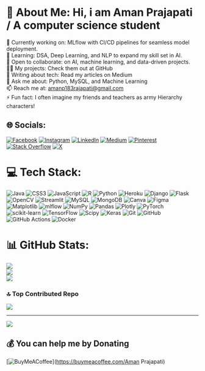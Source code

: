 # 💫 About Me: Hi, i am Aman Prajapati / A computer science student
🔭 Currently working on: MLflow with CI/CD pipelines for seamless model deployment.<br>🌱 Learning: DSA, Deep Learning, and NLP to expand my skill set in AI.<br>👯 Open to collaborate: on AI, machine learning, and data-driven projects.<br>👨‍💻 My projects: Check them out at GitHub<br>📝 Writing about tech: Read my articles on Medium<br>💬 Ask me about: Python, MySQL, and Machine Learning<br>📫 Reach me at: amanp183rajapati@gmail.com<br>⚡ Fun fact: I often imagine my friends and teachers as army Hierarchy  characters!


## 🌐 Socials:
[![Facebook](https://img.shields.io/badge/Facebook-%231877F2.svg?logo=Facebook&logoColor=white)](https://facebook.com/Amanprajapati) [![Instagram](https://img.shields.io/badge/Instagram-%23E4405F.svg?logo=Instagram&logoColor=white)](https://instagram.com/aman_at_3am) [![LinkedIn](https://img.shields.io/badge/LinkedIn-%230077B5.svg?logo=linkedin&logoColor=white)](https://linkedin.com/in/amanprajapati) [![Medium](https://img.shields.io/badge/Medium-12100E?logo=medium&logoColor=white)](https://medium.com/@Amanprajapati) [![Pinterest](https://img.shields.io/badge/Pinterest-%23E60023.svg?logo=Pinterest&logoColor=white)](https://pinterest.com/amankumhar2025) [![Stack Overflow](https://img.shields.io/badge/-Stackoverflow-FE7A16?logo=stack-overflow&logoColor=white)](https://stackoverflow.com/users/22706642) [![X](https://img.shields.io/badge/X-black.svg?logo=X&logoColor=white)](https://x.com/Aman_at3am) 

# 💻 Tech Stack:
![Java](https://img.shields.io/badge/java-%23ED8B00.svg?style=plastic&logo=openjdk&logoColor=white) ![CSS3](https://img.shields.io/badge/css3-%231572B6.svg?style=plastic&logo=css3&logoColor=white) ![JavaScript](https://img.shields.io/badge/javascript-%23323330.svg?style=plastic&logo=javascript&logoColor=%23F7DF1E) ![R](https://img.shields.io/badge/r-%23276DC3.svg?style=plastic&logo=r&logoColor=white) ![Python](https://img.shields.io/badge/python-3670A0?style=plastic&logo=python&logoColor=ffdd54) ![Heroku](https://img.shields.io/badge/heroku-%23430098.svg?style=plastic&logo=heroku&logoColor=white) ![Django](https://img.shields.io/badge/django-%23092E20.svg?style=plastic&logo=django&logoColor=white) ![Flask](https://img.shields.io/badge/flask-%23000.svg?style=plastic&logo=flask&logoColor=white) ![OpenCV](https://img.shields.io/badge/opencv-%23white.svg?style=plastic&logo=opencv&logoColor=white) ![Streamlit](https://img.shields.io/badge/Streamlit-%23FE4B4B.svg?style=plastic&logo=streamlit&logoColor=white) ![MySQL](https://img.shields.io/badge/mysql-4479A1.svg?style=plastic&logo=mysql&logoColor=white) ![MongoDB](https://img.shields.io/badge/MongoDB-%234ea94b.svg?style=plastic&logo=mongodb&logoColor=white) ![Canva](https://img.shields.io/badge/Canva-%2300C4CC.svg?style=plastic&logo=Canva&logoColor=white) ![Figma](https://img.shields.io/badge/figma-%23F24E1E.svg?style=plastic&logo=figma&logoColor=white) ![Matplotlib](https://img.shields.io/badge/Matplotlib-%23ffffff.svg?style=plastic&logo=Matplotlib&logoColor=black) ![mlflow](https://img.shields.io/badge/mlflow-%23d9ead3.svg?style=plastic&logo=numpy&logoColor=blue) ![NumPy](https://img.shields.io/badge/numpy-%23013243.svg?style=plastic&logo=numpy&logoColor=white) ![Pandas](https://img.shields.io/badge/pandas-%23150458.svg?style=plastic&logo=pandas&logoColor=white) ![Plotly](https://img.shields.io/badge/Plotly-%233F4F75.svg?style=plastic&logo=plotly&logoColor=white) ![PyTorch](https://img.shields.io/badge/PyTorch-%23EE4C2C.svg?style=plastic&logo=PyTorch&logoColor=white) ![scikit-learn](https://img.shields.io/badge/scikit--learn-%23F7931E.svg?style=plastic&logo=scikit-learn&logoColor=white) ![TensorFlow](https://img.shields.io/badge/TensorFlow-%23FF6F00.svg?style=plastic&logo=TensorFlow&logoColor=white) ![Scipy](https://img.shields.io/badge/SciPy-%230C55A5.svg?style=plastic&logo=scipy&logoColor=%white) ![Keras](https://img.shields.io/badge/Keras-%23D00000.svg?style=plastic&logo=Keras&logoColor=white) ![Git](https://img.shields.io/badge/git-%23F05033.svg?style=plastic&logo=git&logoColor=white) ![GitHub](https://img.shields.io/badge/github-%23121011.svg?style=plastic&logo=github&logoColor=white) ![GitHub Actions](https://img.shields.io/badge/github%20actions-%232671E5.svg?style=plastic&logo=githubactions&logoColor=white) ![Docker](https://img.shields.io/badge/docker-%230db7ed.svg?style=plastic&logo=docker&logoColor=white)
# 📊 GitHub Stats:
![](https://github-readme-stats.vercel.app/api?username=amanprajapati2337&theme=transparent&hide_border=false&include_all_commits=true&count_private=true)<br/>
![](https://github-readme-streak-stats.herokuapp.com/?user=amanprajapati2337&theme=transparent&hide_border=false)<br/>
![](https://github-readme-stats.vercel.app/api/top-langs/?username=amanprajapati2337&theme=transparent&hide_border=false&include_all_commits=true&count_private=true&layout=compact)

### 🔝 Top Contributed Repo
![](https://github-contributor-stats.vercel.app/api?username=amanprajapati2337&limit=5&theme=dark&combine_all_yearly_contributions=true)

---
[![](https://visitcount.itsvg.in/api?id=amanprajapati2337&icon=1&color=0)](https://visitcount.itsvg.in)

  ## 💰 You can help me by Donating
  [![BuyMeACoffee](https://img.shields.io/badge/Buy%20Me%20a%20Coffee-ffdd00?style=for-the-badge&logo=buy-me-a-coffee&logoColor=black)](https://buymeacoffee.com/Aman Prajapati) 

  
<!-- Proudly created with GPRM ( https://gprm.itsvg.in ) -->
